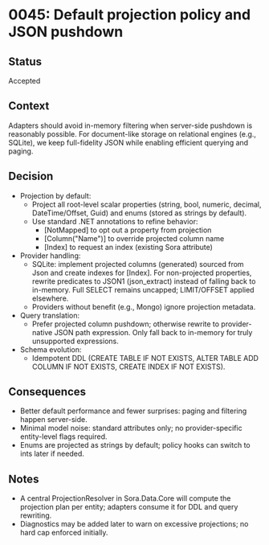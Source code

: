 # 0045: Default projection policy and JSON pushdown

## Status
Accepted

## Context
Adapters should avoid in-memory filtering when server-side pushdown is reasonably possible. For document-like storage on relational engines (e.g., SQLite), we keep full-fidelity JSON while enabling efficient querying and paging.

## Decision
- Projection by default:
  - Project all root-level scalar properties (string, bool, numeric, decimal, DateTime/Offset, Guid) and enums (stored as strings by default).
  - Use standard .NET annotations to refine behavior:
    - [NotMapped] to opt out a property from projection
    - [Column("Name")] to override projected column name
    - [Index] to request an index (existing Sora attribute)
- Provider handling:
  - SQLite: implement projected columns (generated) sourced from Json and create indexes for [Index]. For non-projected properties, rewrite predicates to JSON1 (json_extract) instead of falling back to in-memory. Full SELECT remains uncapped; LIMIT/OFFSET applied elsewhere.
  - Providers without benefit (e.g., Mongo) ignore projection metadata.
- Query translation:
  - Prefer projected column pushdown; otherwise rewrite to provider-native JSON path expression. Only fall back to in-memory for truly unsupported expressions.
- Schema evolution:
  - Idempotent DDL (CREATE TABLE IF NOT EXISTS, ALTER TABLE ADD COLUMN IF NOT EXISTS, CREATE INDEX IF NOT EXISTS).

## Consequences
- Better default performance and fewer surprises: paging and filtering happen server-side.
- Minimal model noise: standard attributes only; no provider-specific entity-level flags required.
- Enums are projected as strings by default; policy hooks can switch to ints later if needed.

## Notes
- A central ProjectionResolver in Sora.Data.Core will compute the projection plan per entity; adapters consume it for DDL and query rewriting.
- Diagnostics may be added later to warn on excessive projections; no hard cap enforced initially.
